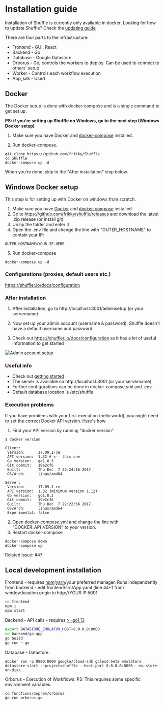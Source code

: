 # Installation guide
Installation of Shuffle is currently only available in docker. Looking for how to update Shuffle? Check the [updating guide](https://shuffler.io/docs/configuration#updating_shuffle)

There are four parts to the infrastructure:
* Frontend - GUI, React
* Backend  - Go
* Database - Google Datastore
* Orborus  - Go, controls the workers to deploy. Can be used to connect to others' setup
* Worker 	 - Controls each workflow execution
* App_sdk  - Used

## Docker
The Docker setup is done with docker-compose and is a single command to get set up.

**PS: if you're setting up Shuffle on Windows, go to the next step (Windows Docker setup)**

1. Make sure you have Docker and [docker-compose](https://docs.docker.com/compose/install/) installed.

2. Run docker-compose.
```
git clone https://github.com/frikky/Shuffle
cd Shuffle
docker-compose up -d
```

When you're done, skip to the "After installation" step below.

## Windows Docker setup 
This step is for setting up with Docker on windows from scratch.

1. Make sure you have [Docker](https://docs.docker.com/docker-for-windows/install/) and [docker-compose](https://docs.docker.com/compose/install/) installed
2. Go to https://github.com/frikky/shuffle/releases and download the latest .zip release (or install git)
3. Unzip the folder and enter it
4. Open the .env file and change the line with "OUTER_HOSTNAME" to contain your IP:
```
OUTER_HOSTNAME=YOUR.IP.HERE
```
5. Run docker-compose
```
docker-compose up -d
```

### Configurations (proxies, default users etc.)
https://shuffler.io/docs/configuration

### After installation 
1. After installation, go to http://localhost:3001/adminsetup (or your servername)

2. Now set up your admin account (username & password). Shuffle doesn't have a default username and password.
3. Check out https://shuffler.io/docs/configuration as it has a lot of useful information to get started

![Admin account setup](https://github.com/frikky/Shuffle/blob/master/frontend/src/assets/img/shuffle_adminaccount.png)

### Useful info
* Check out [getting started](https://shuffler.io/docs/getting_started)
* The server is available on http://localhost:3001 (or your servername)
* Further configurations can be done in docker-compose.yml and .env.
* Default database location is /etc/shuffle

### Execution problems
If you have problems with your first execution (hello world), you might need to set the correct Docker API version. Here's how:

1. Find your API version by running "docker version"
```
$ docker version

Client:
 Version:      17.09.1-ce
 API version:  1.32 # <-- this one
 Go version:   go1.8.3
 Git commit:   19e2cf6
 Built:        Thu Dec  7 22:24:16 2017
 OS/Arch:      linux/amd64

Server:
 Version:      17.09.1-ce
 API version:  1.32 (minimum version 1.12)
 Go version:   go1.8.3
 Git commit:   19e2cf6
 Built:        Thu Dec  7 22:22:56 2017
 OS/Arch:      linux/amd64
 Experimental: false
```

2. Open docker-compose.yml and change the line with "DOCKER_API_VERSION" to your version.
3. Restart docker-compose
```
docker-compose down
docker-compose up
```

Related issue: #47

## Local development installation 
Frontend - requires [npm](https://nodejs.org/en/download/)/[yarn](https://yarnpkg.com/lang/en/docs/install/#debian-stable)/your preferred manager. Runs independently from backend - edit frontend/src/App.yaml (line 44~) from window.location.origin to http://YOUR IP:5001
```bash
cd frontend
npm i
npm start
```

Backend - API calls - requires [>=go1.13](https://golang.org/dl/) 
```bash
export DATASTORE_EMULATOR_HOST=0.0.0.0:8000
cd backend/go-app
go build
go run *.go
```

Database - Datastore:
```
docker run -p 8000:8000 google/cloud-sdk gcloud beta emulators datastore start --project=shuffle --host-port 0.0.0.0:8000 --no-store-on-disk
```

Orborus - Execution of Workflows:
PS: This requires some specific environment variables.
```
cd functions/onprem/orborus
go run orborus.go
```


